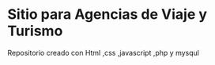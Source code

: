 # Sitio para Agencias de Viaje y Turismo


Repositorio creado con Html ,css ,javascript ,php y mysqul
